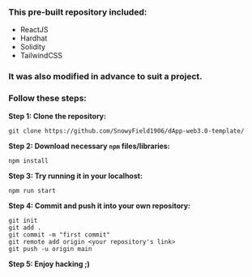 ### This pre-built repository included:
  - ReactJS
  - Hardhat
  - Solidity
  - TailwindCSS

### It was also modified in advance to suit a project.

### Follow these steps:

**Step 1: Clone the repository:**
```
git clone https://github.com/SnowyField1906/dApp-web3.0-template/
```

**Step 2: Download necessary `npm` files/libraries:**
```
npm install
```

**Step 3: Try running it in your localhost:**
```
npm run start
```

**Step 4: Commit and push it into your own repository:**
```
git init
git add .
git commit -m "first commit"
git remote add origin <your repository's link>
git push -u origin main
```

**Step 5: Enjoy hacking ;)**
